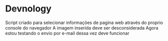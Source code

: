 # Devnology
Script criado para selecionar informações de pagina web através do proprio console do navegador
 A imagem inserida deve ser desconsiderada
Agora estou testando o envio por e-mail dessa vez deve funcionar
